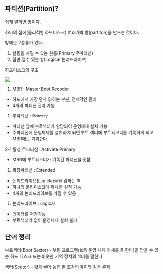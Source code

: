 ## 파티션(Partition)?

쉽게 말하면 방이다.

하나의 집에(물리적인 하드디스크) 여러개의 방(partiton)을 만드는 것이다.

방에는 2종류가 있다.

1. 살림을 차릴 수 있는 원룸(Primary 주파티션)
2. 잠만 잘수 있는 방(Logical 논리드라이브) 

하드디스크의 구조

<img src="../imgs/hard.png">

1. MBR : Master Boot Recoder 
- 하드에서 가장 먼저 읽히는 부분, 전체적인 관리
- 4개의 파티션 관리 가능

1. 주파티션 : Primary
- 파티션 앞에 부트섹터가 할당되어 운영체제 설치 가능
- 주파티션에 운영체제를 설치하게 되면 부트 섹터에 부트레코더를 기록하게 되고 MBR에도 기록한다.

2-1 활성 주파티션 : Activate Primary

- MBR에 부트레코더가 기록된 파티션을 뜻함

1. 확장파티션 : Extended
- 논리드라이브(Logicla)들을 감싸는 벽
- 하나의 물리디스크에 하나만 설정 가능
- 4개의 논리드라이브를 가질 수 있음

1. 논리드라이브 :  Logical
- 데이터를 저장가능
- 부트섹터가 없어 운영체제 설치 불가

## 단어 정리

부트섹터(Boot Sector) - 부팅 프로그램(보통 운영 체제 자체를 뜻 한다)을 담을 수 있는 하드 디스크 또는 비슷한 기억 장치의 섹터를 말한다.

섹터(Sector) - 얇게 썰어 놓은 한 조각의 파이와 같은 존재
